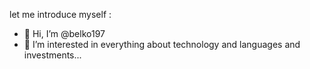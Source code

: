 let me introduce myself  :
- 👋 Hi, I’m @belko197
- 👀 I’m interested in everything about technology and languages and investments...

 


  

<!---
belko197/belko197 is a ✨ special ✨ repository because its `README.md` (this file) appears on your GitHub profile.
You can click the Preview link to take a look at your changes.
--->
